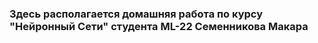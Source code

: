 ### Здесь располагается домашняя работа по курсу "Нейронный Сети" студента ML-22 Семенникова Макара
